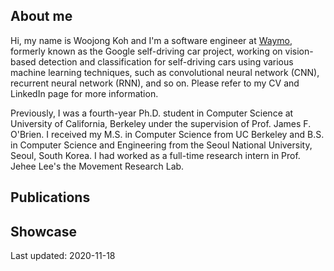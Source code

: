## About me
Hi, my name is Woojong Koh and I'm a software engineer at [Waymo](https://waymo.com/), formerly known as the Google self-driving car project, working on vision-based detection and classification for self-driving cars using various machine learning techniques, such as convolutional neural network (CNN), recurrent neural network (RNN), and so on. Please refer to my CV and LinkedIn page for more information.

Previously, I was a fourth-year Ph.D. student in Computer Science at University of California, Berkeley under the supervision of Prof. James F. O'Brien. I received my M.S. in Computer Science from UC Berkeley and B.S. in Computer Science and Engineering from the Seoul National University, Seoul, South Korea. I had worked as a full-time research intern in Prof. Jehee Lee's the Movement Research Lab.

## Publications

## Showcase

Last updated: 2020-11-18
